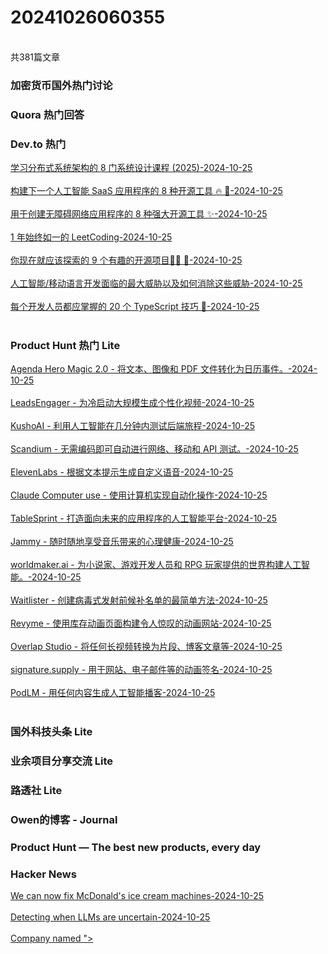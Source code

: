 <h1>20241026060355</h1><br/>共381篇文章


###  加密货币国外热门讨论







###  Quora 热门回答







###  Dev.to 热门

<a target=_blank rel=nofollow href="https://dev.to/somadevtoo/8-system-design-couress-to-learn-distributed-system-architecture-2025-4j81" >学习分布式系统架构的 8 门系统设计课程 (2025)-2024-10-25</a><br/><br/><a target=_blank rel=nofollow href="https://dev.to/nevodavid/8-open-source-tools-to-build-your-next-ai-saas-app-11ip" >构建下一个人工智能 SaaS 应用程序的 8 种开源工具 🔥 🚀-2024-10-25</a><br/><br/><a target=_blank rel=nofollow href="https://dev.to/tolgee_i18n/8-powerful-open-source-tools-for-creating-accessible-web-apps-ig3" >用于创建无障碍网络应用程序的 8 种强大开源工具 ✨-2024-10-25</a><br/><br/><a target=_blank rel=nofollow href="https://dev.to/davinderpalrehal/1-year-of-consistent-leetcoding-26d0" >1 年始终如一的 LeetCoding-2024-10-25</a><br/><br/><a target=_blank rel=nofollow href="https://dev.to/arindam_1729/9-interesting-open-source-projects-you-should-explore-right-now-ddn" >你现在就应该探索的 9 个有趣的开源项目🥷🏻 🎉-2024-10-25</a><br/><br/><a target=_blank rel=nofollow href="https://dev.to/kitops/top-threats-for-aiml-development-and-how-to-eliminate-them-3a0" >人工智能/移动语言开发面临的最大威胁以及如何消除这些威胁-2024-10-25</a><br/><br/><a target=_blank rel=nofollow href="https://dev.to/jagroop2001/20-typescript-tricks-every-developer-should-know-31e2" >每个开发人员都应掌握的 20 个 TypeScript 技巧 🚀-2024-10-25</a><br/><br/>





###  Product Hunt 热门 Lite

<a target=_blank rel=nofollow href="https://agendahero.com/magic" >Agenda Hero Magic 2.0 - 将文本、图像和 PDF 文件转化为日历事件。-2024-10-25</a><br/><br/><a target=_blank rel=nofollow href="https://leadsengager.com/" >LeadsEngager  - 为冷启动大规模生成个性化视频-2024-10-25</a><br/><br/><a target=_blank rel=nofollow href="https://kusho.ai/" >KushoAI - 利用人工智能在几分钟内测试后端旅程-2024-10-25</a><br/><br/><a target=_blank rel=nofollow href="https://getscandium.com/" >Scandium - 无需编码即可自动进行网络、移动和 API 测试。-2024-10-25</a><br/><br/><a target=_blank rel=nofollow href="https://elevenlabs.io/voice-design" >ElevenLabs - 根据文本提示生成自定义语音-2024-10-25</a><br/><br/><a target=_blank rel=nofollow href="https://www.anthropic.com/news/3-5-models-and-computer-use" >Claude Computer use - 使用计算机实现自动化操作-2024-10-25</a><br/><br/><a target=_blank rel=nofollow href="https://www.tablesprint.com/" >TableSprint - 打造面向未来的应用程序的人工智能平台-2024-10-25</a><br/><br/><a target=_blank rel=nofollow href="https://testflight.apple.com/join/pAPfDurg" >Jammy - 随时随地享受音乐带来的心理健康-2024-10-25</a><br/><br/><a target=_blank rel=nofollow href="https://worldmaker.ai/" >worldmaker.ai - 为小说家、游戏开发人员和 RPG 玩家提供的世界构建人工智能。-2024-10-25</a><br/><br/><a target=_blank rel=nofollow href="https://waitlister.me/" >Waitlister - 创建病毒式发射前候补名单的最简单方法-2024-10-25</a><br/><br/><a target=_blank rel=nofollow href="https://www.revyme.com/" >Revyme - 使用库存动画页面构建令人惊叹的动画网站-2024-10-25</a><br/><br/><a target=_blank rel=nofollow href="https://www.joinoverlap.com/" >Overlap Studio - 将任何长视频转换为片段、博客文章等-2024-10-25</a><br/><br/><a target=_blank rel=nofollow href="https://signature.supply/" >signature.supply - 用于网站、电子邮件等的动画签名-2024-10-25</a><br/><br/><a target=_blank rel=nofollow href="https://podlm.ai/en-US" >PodLM - 用任何内容生成人工智能播客-2024-10-25</a><br/><br/>





###  国外科技头条 Lite







###  业余项目分享交流 Lite







###  路透社 Lite







###  Owen的博客 - Journal







###  Product Hunt — The best new products, every day









###  Hacker News

<a target=_blank rel=nofollow href="https://www.ifixit.com/News/102368/victory-is-sweet-we-can-now-fix-mcdonalds-ice-cream-machines" >We can now fix McDonald's ice cream machines-2024-10-25</a><br/><br/><a target=_blank rel=nofollow href="https://www.thariq.io/blog/entropix/" >Detecting when LLMs are uncertain-2024-10-25</a><br/><br/><a target=_blank rel=nofollow href="https://www.theguardian.com/uk-news/2020/nov/06/companies-house-forces-business-name-change-to-prevent-security-risk" >Company named "><SCRIPT SRC=HTTPS://MJT.XSS.HT> LTD" forced to change it (2020)-2024-10-25</a><br/><br/><a target=_blank rel=nofollow href="https://arxiv.org/abs/2311.11793" >Dijkstra's algorithm prove as universally optimal way to find graph's best route-2024-10-25</a><br/><br/><a target=_blank rel=nofollow href="https://microsoft.github.io/OmniParser/" >OmniParser for Pure Vision Based GUI Agent-2024-10-25</a><br/><br/><a target=_blank rel=nofollow href="https://howtomarketagame.com/2024/10/24/did-too-many-games-release-in-q3-of-2024/" >Did too many games release in Q3 of 2024?-2024-10-25</a><br/><br/><a target=_blank rel=nofollow href="https://www.cell.com/joule/fulltext/S2542-4351(24)00429-X" >Electro-agriculture: Revolutionizing farming for a sustainable future-2024-10-25</a><br/><br/><a target=_blank rel=nofollow href="https://blog.trailofbits.com/2024/10/25/a-deep-dive-into-linuxs-new-mseal-syscall/" >A deep dive into Linux's new mseal syscall-2024-10-25</a><br/><br/><a target=_blank rel=nofollow href="https://klecko.github.io/posts/selinux-bypasses/" >SELinux bypasses-2024-10-25</a><br/><br/><a target=_blank rel=nofollow href="https://lukerissacher.com/battleships" >Battleships Logic Puzzle-2024-10-25</a><br/><br/><a target=_blank rel=nofollow href="https://investigatemidwest.org/2024/10/11/regenerative-farming-practices-require-unlearning-past-advice/" >In the US, regenerative farming practices require unlearning past advice-2024-10-25</a><br/><br/><a target=_blank rel=nofollow href="https://www.instantdb.com/hiring" >Instant (YC S22) is hiring a founding engineer to build a modern Firebase-2024-10-25</a><br/><br/><a target=_blank rel=nofollow href="https://abuseofnotation.github.io/category-theory-illustrated/05_logic/" >Category Theory Illustrated: Logic (2021)-2024-10-25</a><br/><br/><a target=_blank rel=nofollow href="https://www.sciencealert.com/astronomers-discover-complex-carbon-molecules-in-interstellar-space" >Astronomers discover complex carbon molecules in interstellar space-2024-10-25</a><br/><br/><a target=_blank rel=nofollow href="https://www.netsurf-browser.org/projects/libnsfb/" >LibNSFB – Framebuffer (bitmap on screen) abstraction library, written in C-2024-10-25</a><br/><br/><a target=_blank rel=nofollow href="https://www.bloomberg.com/news/articles/2024-10-24/space-jammer-to-aim-at-russian-chinese-satellites-is-readied-as-flaws-are-fixed" >US satellite jammer is set for delivery as flaws are fixed-2024-10-25</a><br/><br/><a target=_blank rel=nofollow href="https://jamesclear.com/wp-content/uploads/2015/03/copy-machine-study-ellen-langer.pdf" >The Mindlessness of Ostensibly Thoughtful Action (1978) [pdf]-2024-10-25</a><br/><br/><a target=_blank rel=nofollow href="https://www.wsj.com/finance/currencies/federal-investigators-probe-cryptocurrency-firm-tether-a13804e5" >Federal investigators probe Tether-2024-10-25</a><br/><br/><a target=_blank rel=nofollow href="https://gitlip.com/blog/infinite-git-repos-on-cloudflare-workers" >Infinite Git repos on Cloudflare workers-2024-10-25</a><br/><br/><a target=_blank rel=nofollow href="https://simonwillison.net/2024/Oct/24/claude-analysis-tool/" >Notes on the new Claude analysis JavaScript code execution tool-2024-10-25</a><br/><br/><a target=_blank rel=nofollow href="https://medicalxpress.com/news/2024-10-plastic-chemical-phthalate-dna-breakage.html" >Plastic chemical phthalate causes DNA breakage, chromosome defects, study finds-2024-10-25</a><br/><br/><a target=_blank rel=nofollow href="https://www.youtube.com/watch?v=CcMnf86n8_U" >No Way Down: Chemical Release at Wacker Polysilicon [video]-2024-10-25</a><br/><br/>





###  Show HN

<a target=_blank rel=nofollow href="https://www.nextoffer.ai/" >Show HN: 我为技术面试制作了一个人工智能助手-2024-10-25</a><br/><br/><a target=_blank rel=nofollow href="https://tech-news-sepia.vercel.app/" >Show HN: 利用人工智能总结我最喜欢的每日科技新闻播客-2024-10-25</a><br/><br/><a target=_blank rel=nofollow href="https://gosh.app/" >Show HN: 我做了一个免费的人工智能价格跟踪器，可以监控任何网站上的任何产品-2024-10-25</a><br/><br/><a target=_blank rel=nofollow href="https://news.ycombinator.com/item?id=41948448" >Show HN: Doctly AI - 由人工智能驱动的精确 PDF 至 Markdown 解析器-2024-10-25</a><br/><br/><a target=_blank rel=nofollow href="https://www.fastwaitlist.com/" >Show HN: 创建候补名单页面-2024-10-25</a><br/><br/><a target=_blank rel=nofollow href="https://github.com/nesterow/grip" >Show HN: 简化 JavaScript 异常处理-2024-10-25</a><br/><br/><a target=_blank rel=nofollow href="https://github.com/adhamsalama/sqlite-wasm-webrtc" >Show HN: 浏览器中的点对点协作数据库-2024-10-25</a><br/><br/><a target=_blank rel=nofollow href="https://emojiton.com/" >Show HN: 我又让表情符号变得有趣了-2024-10-25</a><br/><br/><a target=_blank rel=nofollow href="https://github.com/superlucky84/tmpl-htm" >Show HN: 使用 HTM（"超脚本标记"）或 JSX 生成 HTML 元素-2024-10-25</a><br/><br/><a target=_blank rel=nofollow href="https://iam.cloudcopilot.io/resources/operators" >Show HN: 附示例的每种可能的 AWS 策略操作符-2024-10-25</a><br/><br/><a target=_blank rel=nofollow href="https://github.com/jlevy/frontmatter-format" >Show HN: 前置格式：任何文件的 YAML 元数据微型格式-2024-10-25</a><br/><br/><a target=_blank rel=nofollow href="https://www.harysdalvi.com/classics-converter" >Show HN: 从拉丁语/梵语预测罗曼语/印度语的算法-2024-10-25</a><br/><br/><a target=_blank rel=nofollow href="https://github.com/superlucky84/lithent" >Show HN: Lithent "基于 JSX 的轻量级虚拟 DOM 库-2024-10-25</a><br/><br/><a target=_blank rel=nofollow href="https://rally.socap.ai/" >Show HN: 为非青年商会创始人设计的书面-2024-10-25</a><br/><br/><a target=_blank rel=nofollow href="https://www.validatedsaas.com/" >Show HN: 我开始为新一代创始人分享经过验证的 SaaS 创意-2024-10-25</a><br/><br/><a target=_blank rel=nofollow href="https://github.com/lascauje/taupy" >Show HN: 符号编程数学历险记（SymPy、Python）-2024-10-25</a><br/><br/><a target=_blank rel=nofollow href="https://homie.gg/" >Show HN: 开源人工智能团队开发工具-2024-10-25</a><br/><br/><a target=_blank rel=nofollow href="https://github.com/viveknathani/workdiff" >Show HN: 从提交生成更新日志并发送至 Slack-2024-10-25</a><br/><br/><a target=_blank rel=nofollow href="https://app.prettydata.xyz/" >Show HN: 我制作了一个轻量级数据可视化平台-2024-10-25</a><br/><br/><a target=_blank rel=nofollow href="https://echodocs.ai/index.html" >Show HN: Echodocs - 利用人工智能实现文档和知识传输自动化-2024-10-25</a><br/><br/><a target=_blank rel=nofollow href="https://chromewebstore.google.com/detail/spanishdict-shortcuts/kaofhiepffpamofkjebbigaikmhdbjld" >Show HN: SpanishDict 快捷方式（Chrome 浏览器扩展）-2024-10-25</a><br/><br/><a target=_blank rel=nofollow href="https://spamslaya.com/" >Show HN: 让 Gmail 收件箱更整洁的安全本地 AI 解决方案-2024-10-25</a><br/><br/><a target=_blank rel=nofollow href="https://www.bunsecurity.dev/" >Show HN: 我开设了一门关于 Bun JavaScript 安全性的课程-2024-10-25</a><br/><br/><a target=_blank rel=nofollow href="https://www.karaqu.com/guest/delta" >Show HN: 浏览器中的快速射击游戏-2024-10-25</a><br/><br/><a target=_blank rel=nofollow href="https://blueskyvideodownloader.org/" >Show HN: 我制作了一个蓝天视频下载器，可以从蓝天下载视频-2024-10-25</a><br/><br/><a target=_blank rel=nofollow href="https://lissa-health.com/" >Show HN: 个性化的人工智能医疗保险建议-2024-10-25</a><br/><br/><a target=_blank rel=nofollow href="https://galeax.github.io/CVE2CAPEC/" >Show HN: 从 CVE 列表生成 Mitre ATT&CK-2024-10-25</a><br/><br/><a target=_blank rel=nofollow href="https://moood.pro/" >Show HN: 在目前的公司，每周一次的情绪检查很糟糕，所以我创建了这个-2024-10-25</a><br/><br/><a target=_blank rel=nofollow href="https://old.reddit.com/r/MarketingResearch/comments/1gbpkw2/market_research_tool_find_which_startups_are/" >Show HN: 市场研究工具-2024-10-25</a><br/><br/><a target=_blank rel=nofollow href="https://github.com/pdtpartners/globset" >Show HN: 用于 Nix 源过滤的 Globset-2024-10-25</a><br/><br/><a target=_blank rel=nofollow href="https://github.com/alesr/tango" >Show HN: Tango - Go 中的并行匹配服务（用于娱乐）-2024-10-25</a><br/><br/><a target=_blank rel=nofollow href="https://environmentaljobboards.com/" >Show HN: 我创建了一个一键寻梦的招聘网站-2024-10-25</a><br/><br/><a target=_blank rel=nofollow href="https://www.instagram.com/stephrevans/reel/DBJ9FbKv5DM/" >Show HN: 人工智能儿童玩具是真实的-2024-10-25</a><br/><br/><a target=_blank rel=nofollow href="https://block-blast.cc/" >Show HN: 积木爆炸--令人上瘾的积木益智游戏-2024-10-25</a><br/><br/><a target=_blank rel=nofollow href="https://github.com/Thunderarea/music-mode-for-youtube" >Show HN: 我的扩展在 Chrome 浏览器网站商店主页上亮相-2024-10-25</a><br/><br/><a target=_blank rel=nofollow href="https://github.com/tonbo-io/fusio" >Show HN: Fusio - 在本地磁盘和 S3 上使用 io_uring-2024-10-25</a><br/><br/><a target=_blank rel=nofollow href="https://github.com/resola-ai/rust-aws-tui" >Show HN: 基于 Rust 的 AWS Lambda 日志查看器（TUI）-2024-10-25</a><br/><br/><a target=_blank rel=nofollow href="https://github.com/victorqribeiro/customFilter" >Show HN: 冒充图像编辑器的图像处理算法集-2024-10-25</a><br/><br/><a target=_blank rel=nofollow href="https://github.com/alloc/alien-rpc/tree/master/packages/json-qs" >Show HN: JSON-qs - 查询字符串中的 JSON，人类可读，结构紧凑-2024-10-25</a><br/><br/>







###  Hacker News 最新提交

<a target=_blank rel=nofollow href="https://www.bbc.com/news/articles/ce9gjy4lpkpo" >感恩而死联合创始人菲尔-莱什逝世，享年 84 岁-2024-10-25</a><br/><br/><a target=_blank rel=nofollow href="https://www.msn.com/en-us/news/politics/chinese-hackers-targeted-trump-and-vance-s-phone-data/ar-AA1sWfBn" >中国黑客瞄准特朗普和万斯的手机数据-2024-10-25</a><br/><br/><a target=_blank rel=nofollow href="https://www.eurogamer.net/microsoft-ceos-pay-rises-63-to-73m-despite-devastating-year-for-layoffs" >微软首席执行官的薪酬增长了 63%，达到 7900 万美元，尽管这一年裁员人数众多-2024-10-25</a><br/><br/><a target=_blank rel=nofollow href="https://www.reuters.com/world/us/accused-iranian-hackers-successfully-peddle-stolen-trump-emails-2024-10-25/" >被指控的伊朗黑客成功兜售窃取的特朗普电子邮件-2024-10-25</a><br/><br/><a target=_blank rel=nofollow href="https://www.vox.com/housing/378928/housing-affordable-sro-apartments-office-conversions-homeless-microunits-coliving-rent-tenant" >如果城市将成人宿舍合法化呢？-2024-10-25</a><br/><br/><a target=_blank rel=nofollow href="https://www.euronews.com/next/2024/10/24/radio-station-in-poland-fired-its-journalists-and-replaced-them-with-ai-presenters" >波兰广播电台解雇记者，用人工智能主持人取而代之-2024-10-25</a><br/><br/><a target=_blank rel=nofollow href="https://transformer-circuits.pub/2024/crosscoders/index.html" >用于跨层特征和模型差分的稀疏交叉编码器-2024-10-25</a><br/><br/><a target=_blank rel=nofollow href="https://www.haskellforall.com/2021/08/namespaced-de-bruijn-indices.html" >命名的德布鲁因指数-2024-10-25</a><br/><br/><a target=_blank rel=nofollow href="https://www.sfchronicle.com/crime/article/bay-bridge-sideshow-car-seizure-19862986.php" >加州公路巡警在海湾大桥上利用 Flock Security 数据查扣汽车-2024-10-25</a><br/><br/><a target=_blank rel=nofollow href="https://www.rte.ie/brainstorm/2024/1025/1477389-halloween-barm-bracks-charms-ring-pea-bean-rag-stick-buttons/" >万圣节饰品的奇特含义-2024-10-25</a><br/><br/><a target=_blank rel=nofollow href="https://www.ftc.gov/news-events/news/press-releases/2024/10/ftc-takes-action-stop-lyft-deceiving-drivers-misleading-earnings-claims" >美国联邦贸易委员会采取行动阻止 Lyft 利用误导性收入声明欺骗司机-2024-10-25</a><br/><br/><a target=_blank rel=nofollow href="https://www.theatlantic.com/photo/2024/10/photos-1893-chicago-worlds-fair/680358/" >1893 年芝加哥博览会照片-2024-10-25</a><br/><br/><a target=_blank rel=nofollow href="https://arxiv.org/abs/2410.00108" >超深铅笔光束探测发现天王星和海王星的新卫星-2024-10-25</a><br/><br/><a target=_blank rel=nofollow href="https://elight.springeropen.com/articles/10.1186/s43593-024-00075-5" >高效微谐振器频率梳-2024-10-25</a><br/><br/><a target=_blank rel=nofollow href="https://www.cnn.com/2024/10/25/health/e-coli-mcdonalds-cases-increase/index.html" >与麦当劳四分之一磅汉堡有关的大肠杆菌病例增至 75 例-2024-10-25</a><br/><br/><a target=_blank rel=nofollow href="https://gizmodo.com/800-year-old-saga-of-guy-thrown-in-well-turns-out-to-be-true-2000515006" >考古学家证实 800 年前 "人被扔进井里 "的故事属实-2024-10-25</a><br/><br/><a target=_blank rel=nofollow href="https://arstechnica.com/tech-policy/2024/10/us-copyright-office-frees-the-mcflurry-allowing-repair-of-ice-cream-machines/" >美国版权局 "解放麦芬"，允许维修冰淇淋机-2024-10-25</a><br/><br/><a target=_blank rel=nofollow href="https://kitops.ml/docs/overview.html" >KitOps：人工智能/ML 项目唯一基于标准的打包和版本管理工具-2024-10-25</a><br/><br/><a target=_blank rel=nofollow href="https://howtomarketagame.com/2024/10/24/did-too-many-games-release-in-q3-of-2024/" >2024 年第三季度发布的游戏太多了吗？-2024-10-25</a><br/><br/><a target=_blank rel=nofollow href="https://twitter.com/thomasjamesio/status/1849899762876809465" >Plasmo 框架推广的名为 Mellowtel 的僵尸网络式人工智能搜索工具-2024-10-25</a><br/><br/><a target=_blank rel=nofollow href="https://ballsandstrikes.org/law-politics/click-to-cancel-ftc-fifth-circuit/" >第五巡回法院迫不及待地将您锁定在骗人的订阅服务上，时间再长一点-2024-10-25</a><br/><br/><a target=_blank rel=nofollow href="https://open-std.org/JTC1/SC22/WG21/docs/papers/2024/p3406r0.pdf" >我们需要更好的性能测试 [pdf]-2024-10-25</a><br/><br/><a target=_blank rel=nofollow href="https://www.microchip.com/en-us/about/media-center/blog/2024/silicon-carbide-in-industrial-induction-heating" >在工业感应加热中利用碳化硅的能量-2024-10-25</a><br/><br/><a target=_blank rel=nofollow href="https://brendanbondurant.com/2024/10/23/errors-and-using-your-ear/" >错误和使用耳朵-2024-10-25</a><br/><br/><a target=_blank rel=nofollow href="https://ssoready.com/blog/from-the-founders/a-company-for-hackers/" >为黑客创建公司-2024-10-25</a><br/><br/><a target=_blank rel=nofollow href="https://gothamist.com/news/new-york-public-radio-is-cutting-staff-and-programming-again" >纽约公共广播电台再次裁员并减少节目编排-2024-10-25</a><br/><br/><a target=_blank rel=nofollow href="https://sfconservancy.org/news/2024/oct/25/aspirational-on-llm-generative-ai-programming/" >证监会宣布关于由法学硕士支持的编程生成式人工智能的愿望声明-2024-10-25</a><br/><br/><a target=_blank rel=nofollow href="https://www.understandingrecruitment.com/knowledge-hub/blog/the-rust-review-starting-a-rust-community/" >创建 Rust 社区 - 了解招聘-2024-10-25</a><br/><br/><a target=_blank rel=nofollow href="https://www.youtube.com/watch?v=VcsDhbtyzjw" >Frutiger Aero - The Promised Future We Never Got [视频]-2024-10-25</a><br/><br/><a target=_blank rel=nofollow href="https://www.youtube.com/watch?v=KHxZ3mT9BSo" >迈克尔-巴兰坦（Michael Ballantyne）在（第 14 届）"面向多语言的宏观系统 "会议上的发言。-2024-10-25</a><br/><br/><a target=_blank rel=nofollow href="https://www.cnbc.com/2024/10/25/jeff-bezos-killed-washington-post-endorsement-of-kamala-harris-.html" >杰夫-贝索斯扼杀了《华盛顿邮报》对卡马拉-哈里斯的支持-2024-10-25</a><br/><br/><a target=_blank rel=nofollow href="https://www.businessinsider.com/putin-elon-musk-starlink-taiwan-china-favor-xi-jinping-report-2024-10" >普京曾要求埃隆-马斯克不要在台湾上空启动 "星链"，以示对习近平的尊重-2024-10-25</a><br/><br/><a target=_blank rel=nofollow href="https://arun.is/blog/jony-marc-leica/" >当徕卡遇到苹果-2024-10-25</a><br/><br/><a target=_blank rel=nofollow href="https://www.bugsink.com/blog/software-bloat-makes-me-sad/" >软件膨胀让我悲伤（2015）-2024-10-25</a><br/><br/><a target=_blank rel=nofollow href="https://modal.com/blog/the-future-of-ai-needs-more-flexible-gpu-capacity" >人工智能的未来需要更灵活的 GPU 能力-2024-10-25</a><br/><br/><a target=_blank rel=nofollow href="https://investigatemidwest.org/2024/10/11/regenerative-farming-practices-require-unlearning-past-advice/" >在美国，再生农业实践需要摒弃过去的建议-2024-10-25</a><br/><br/><a target=_blank rel=nofollow href="https://www.ifixit.com/News/102368/victory-is-sweet-we-can-now-fix-mcdonalds-ice-cream-machines" >胜利是甜蜜的我们现在可以修好麦当劳的冰淇淋机了-2024-10-25</a><br/><br/><a target=_blank rel=nofollow href="https://www.nytimes.com/2024/10/25/arts/music/phil-lesh-dead.html" >感恩而死乐队贝斯手菲尔-莱什逝世，享年 84 岁-2024-10-25</a><br/><br/><a target=_blank rel=nofollow href="https://www.wyomingpublicmedia.org/natural-resources-energy/2024-10-23/grizzly-399-dies-after-being-struck-by-car-south-of-jackson" >灰熊 399 在杰克逊南部被车撞死-2024-10-25</a><br/><br/><a target=_blank rel=nofollow href="https://www.marketplace.org/2024/10/23/facial-recognition-the-dome-ai-privacy-policy-stadium-ticket-data-collection/" >在许多体育场，面部识别已成为球迷身份的一部分-2024-10-25</a><br/><br/><a target=_blank rel=nofollow href="https://petapixel.com/2024/10/25/apple-is-adding-spatial-photo-and-video-support-to-safari/" >苹果为 Safari 添加空间照片和视频支持-2024-10-25</a><br/><br/><a target=_blank rel=nofollow href="https://www.reuters.com/technology/artificial-intelligence/universal-music-release-ai-powered-spanish-version-brenda-lees-hit-song-2024-10-25/" >环球音乐公司发布人工智能西班牙语版布伦达-李的热门歌曲-2024-10-25</a><br/><br/><a target=_blank rel=nofollow href="https://sagivo.com/blog/knowledge-is-a-commodity" >知识是一种商品-2024-10-25</a><br/><br/><a target=_blank rel=nofollow href="https://nymag.com/intelligencer/article/tua-tagovailoa-and-the-end-of-the-nfls-concussion-crisis.html" >NFL 脑震荡危机终结，发生了什么？-2024-10-25</a><br/><br/><a target=_blank rel=nofollow href="https://gelinasjames.com/the-intelligence-of-noetic-fields/" >能场的智慧-2024-10-25</a><br/><br/><a target=_blank rel=nofollow href="https://speakerdeck.com/clairegiordano/whats-in-a-postgres-major-release-an-analysis-of-contributions-in-the-v17-timeframe-claire-giordano-pgconf-eu-2024" >Postgres 主版本有哪些内容？对第 17 版贡献的分析-2024-10-25</a><br/><br/><a target=_blank rel=nofollow href="https://www.businessinsider.com/tesla-cybertruck-outselling-almost-every-other-ev-in-us-2024-10" >特斯拉的 Cybertruck 在美国的销量几乎超过了其他所有电动汽车-2024-10-25</a><br/><br/><a target=_blank rel=nofollow href="https://www.ft.com/content/e1f83331-ac65-4395-a542-651b7df0d454" >人工智能制造的假货正在抢走网络影响者的生意（2023 年）-2024-10-25</a><br/><br/><a target=_blank rel=nofollow href="https://blogs.lse.ac.uk/impactofsocialsciences/2024/10/22/google-scholar-is-not-broken-yet-but-there-are-alternatives/" >谷歌学术（Google Scholar）还没有崩溃（尚未崩溃），但也有其他选择-2024-10-25</a><br/><br/><a target=_blank rel=nofollow href="https://sfstandard.com/2024/10/25/google-docs-notion-nerds-productivity-software/" >把 Notion 作为第二大脑的超级粉丝们-2024-10-25</a><br/><br/><a target=_blank rel=nofollow href="https://phys.org/news/2024-10-molecule-mimic-effects-fasting.html" >新分子可模拟禁食和运动的效果-2024-10-25</a><br/><br/><a target=_blank rel=nofollow href="https://github.com/getlago/lago/wiki/Avoid-vendor-lock%E2%80%90in-in-the-payments-space" >避免支付领域的供应商锁定-2024-10-25</a><br/><br/><a target=_blank rel=nofollow href="https://www.twitch.tv/videos/2284558868" >使用什么人工智能软件/服务来实现？-2024-10-25</a><br/><br/><a target=_blank rel=nofollow href="https://www.theguardian.com/uk-news/2020/nov/06/companies-house-forces-business-name-change-to-prevent-security-risk" >名为"><SCRIPT SRC=HTTPS://MJT.XSS.HT> LTD "的英国公司被迫进行更改-2024-10-25</a><br/><br/><a target=_blank rel=nofollow href="https://www.washingtonpost.com/style/media/2024/10/25/washington-post-endorsement-president/" >杰夫-贝索斯扼杀了《华盛顿邮报》编辑部对总统的支持-2024-10-25</a><br/><br/><a target=_blank rel=nofollow href="https://www.cgft.io/blog/code-completion" >如何通过针对 Repo 的微调改进代码完成 LLM-2024-10-25</a><br/><br/><a target=_blank rel=nofollow href="https://www.bleepingcomputer.com/news/security/russia-sentences-revil-ransomware-members-to-over-4-years-in-prison/" >俄罗斯判处 REvil 勒索软件成员 4 年以上监禁-2024-10-25</a><br/><br/><a target=_blank rel=nofollow href="https://libcello.org/learn/a-fat-pointer-library" >大提琴 - 脂肪指针图书馆-2024-10-25</a><br/><br/><a target=_blank rel=nofollow href="https://en.wikipedia.org/wiki/One_Watt_Initiative" >一瓦特倡议--限制待机功耗-2024-10-25</a><br/><br/><a target=_blank rel=nofollow href="https://nypost.com/2024/10/25/us-news/transit-workers-fired-for-refusing-covid-vaccines-get-1-3m-each/" >因宗教原因拒绝注射 COVID 而被解雇的 BART 工人获赔 130 万美元-2024-10-25</a><br/><br/><a target=_blank rel=nofollow href="https://gist.github.com/jonocodes/be053c8bda6a4fd11e26486528e44b16" >编码访谈：什么有效，什么无效，为什么重要-2024-10-25</a><br/><br/><a target=_blank rel=nofollow href="https://microsoft.github.io/OmniParser/" >基于纯视觉的图形用户界面代理 OmniParser-2024-10-25</a><br/><br/><a target=_blank rel=nofollow href="https://www.youtube.com/watch?v=tefcGBoZ1LU" >别再相信人工智能文本检测工具--它们在骗你-2024-10-25</a><br/><br/><a target=_blank rel=nofollow href="https://macleans.ca/society/the-online-betting-boom-is-ruining-sports-and-lives/" >在线博彩热潮正在毁掉体育和生活-2024-10-25</a><br/><br/><a target=_blank rel=nofollow href="https://www.cell.com/joule/fulltext/S2542-4351(24)00429-X" >电子农业：革新农业，实现可持续未来-2024-10-25</a><br/><br/><a target=_blank rel=nofollow href="https://en.wikipedia.org/wiki/Too_Much_and_Never_Enough" >过犹不及：我的家庭如何创造了世界上最危险的人-2024-10-25</a><br/><br/><a target=_blank rel=nofollow href="https://github.com/Pulkit-Khandelwal/purple-mri" >高分辨率尸检脑图像分析-2024-10-25</a><br/><br/><a target=_blank rel=nofollow href="https://macleans.ca/society/health/my-ozempic-nightmare/" >我的 Ozempic 梦魇：我不但没有减轻体重，反而病得更重了-2024-10-25</a><br/><br/><a target=_blank rel=nofollow href="https://www.cbsnews.com/news/boeing-satellite-intelsat-33e-explodes-space-anamoly/" >波音制造的卫星出现 "异常 "后在太空爆炸-2024-10-25</a><br/><br/><a target=_blank rel=nofollow href="https://www.gao.gov/assets/gao-25-107870.pdf" >美国政府问责局办公室：过去六年实现的 F-35 零能力目标 [pdf]-2024-10-25</a><br/><br/><a target=_blank rel=nofollow href="https://gamehistory.org/dmca-2024-statement/" >关于《数字千年版权法案》2024 年三年期审查裁决的声明-2024-10-25</a><br/><br/><a target=_blank rel=nofollow href="https://www.macrumors.com/2024/10/25/apple-diabetes-prevention-app-test/" >苹果公司测试用于预防糖尿病的血糖应用程序-2024-10-25</a><br/><br/><a target=_blank rel=nofollow href="https://www.mpg.de/23624023/1023-defo-family-as-a-wealth-factor-154642-x" >家庭是财富因素-2024-10-25</a><br/><br/><a target=_blank rel=nofollow href="https://news.squeak.org/2024/10/25/sandblocks-a-projectional-block-based-editor-for-squeak/" >沙块基于投影块的 Squeak 编辑器-2024-10-25</a><br/><br/><a target=_blank rel=nofollow href="https://www.yahoo.com/news/ai-generated-child-sexual-abuse-132432281.html" >执法部门竞相打击人工智能生成的 CSAM-2024-10-25</a><br/><br/><a target=_blank rel=nofollow href="https://macleans.ca/economy/realestateeconomy/cochrane-ontario-10-dollar-property/" >加拿大安大略省的小镇以每套 10 美元的价格出售房产-2024-10-25</a><br/><br/><a target=_blank rel=nofollow href="https://www.youtube.com/watch?v=b0npGI9WCzs" >在我的楼梯下搭建一个小小的办公舱 [视频］-2024-10-25</a><br/><br/><a target=_blank rel=nofollow href="https://www.reuters.com/business/autos-transportation/alphabets-waymo-closes-56-bln-funding-expand-autonomous-ride-hailing-service-2024-10-25/" >Waymo 完成 56 亿美元融资，扩大自动驾驶打车服务-2024-10-25</a><br/><br/><a target=_blank rel=nofollow href="https://www.pcmag.com/news/astronomers-push-fcc-to-halt-new-starlink-launches-citing-environment" >天文学家推动联邦通信委员会以环境为由停止新的星链发射-2024-10-25</a><br/><br/><a target=_blank rel=nofollow href="https://www.theregister.com/2024/10/25/opinion_open_washing/" >开放清洗的公开秘密--企业为何假装开源-2024-10-25</a><br/><br/><a target=_blank rel=nofollow href="https://www.commonreader.co.uk/p/horatio-nelson-the-darling-hero-of" >霍雷肖-纳尔逊：英格兰最可爱的英雄-2024-10-25</a><br/><br/><a target=_blank rel=nofollow href="https://www.404media.co/it-is-now-legal-to-hack-mcflurry-machines-and-medical-devices-to-fix-them/" >黑客修复麦乐鸡机器（和医疗设备）现在合法了-2024-10-25</a><br/><br/><a target=_blank rel=nofollow href="https://hub.docker.com/r/neuml/rag" >用于 txtai 的检索增强生成 (RAG) 应用程序-2024-10-25</a><br/><br/><a target=_blank rel=nofollow href="https://www.bluewin.ch/en/news/hacker-attack-causes-log-in-problems-for-swiss-media-2420128.html" >黑客攻击导致瑞士媒体出现登录问题-2024-10-25</a><br/><br/><a target=_blank rel=nofollow href="https://docs.notdiamond.ai/docs/human-in-the-loop-routing" >准确预测何时将查询发送给 LLM，何时发送给人类专家-2024-10-25</a><br/><br/><a target=_blank rel=nofollow href="https://jamesclear.com/wp-content/uploads/2015/03/copy-machine-study-ellen-langer.pdf" >表面上深思熟虑的行动的无意识性》（1978 年）[pdf］-2024-10-25</a><br/><br/><a target=_blank rel=nofollow href="https://www.netsurf-browser.org/projects/libnsfb/" >LibNSFB - 帧缓冲器（屏幕上的位图）抽象库，用 C 语言编写-2024-10-25</a><br/><br/><a target=_blank rel=nofollow href="https://www.cpuc.ca.gov/-/media/cpuc-website/divisions/consumer-protection-and-enforcement-division/documents/tlab/av-programs/waymo-driverless-deployment-odd-20240301.pdf" >Waymo 要求将服务区域从旧金山扩展到桑尼维尔 [pdf]-2024-10-25</a><br/><br/><a target=_blank rel=nofollow href="https://www.nytimes.com/2024/10/25/us/politics/trump-vance-hack.html" >据说中国黑客瞄准了特朗普和万斯使用的手机-2024-10-25</a><br/><br/><a target=_blank rel=nofollow href="https://www.thedrive.com/news/honda-is-already-testing-a-manual-transmission-for-evs" >本田已在测试电动汽车手动变速箱-2024-10-25</a><br/><br/><a target=_blank rel=nofollow href="https://www.bloomberg.com/news/articles/2024-10-25/apple-secretly-tests-blood-sugar-app-in-sign-of-health-ambitions" >苹果测试血糖应用程序，彰显其在健康领域的雄心壮志-2024-10-25</a><br/><br/><a target=_blank rel=nofollow href="https://www.wsj.com/finance/currencies/federal-investigators-probe-cryptocurrency-firm-tether-a13804e5" >联邦调查人员调查加密货币公司 Tether-2024-10-25</a><br/><br/><a target=_blank rel=nofollow href="https://www.thestack.technology/warren-buffetts-geico-repatriates-work-from-the-cloud-continues-ambitious-infrastructure-overhaul/" >Geico 从云端调回工作，继续进行雄心勃勃的基础设施改造-2024-10-25</a><br/><br/><a target=_blank rel=nofollow href="https://labcsmart.com/x86-platforms-part-3-early-kernel-boot-process-with-microcode-acpi-override-and-initrd/" >带微码、ACPI 重写和 Initrd 的 x86 早期内核启动进程-2024-10-25</a><br/><br/><a target=_blank rel=nofollow href="https://www.independent.co.uk/news/science/marjorie-taylor-greene-noaa-weather-lies-b2634435.html" >国家海洋局发表声明确认其无法控制天气-2024-10-25</a><br/><br/><a target=_blank rel=nofollow href="https://www.generalcatalyst.com/stories/our-investment-in-pacific-fusion" >Pacific Fusion 获得 9 亿多美元的 A 轮投资-2024-10-25</a><br/><br/><a target=_blank rel=nofollow href="https://astrobiology.com/2024/10/creating-a-simplified-form-of-life.html" >创造简化的生活形式-2024-10-25</a><br/><br/><a target=_blank rel=nofollow href="https://www.bbc.co.uk/news/articles/cje03dq2pyyo" >诈骗犯盗窃 22 吨高价值切达干酪-2024-10-25</a><br/><br/><a target=_blank rel=nofollow href="https://www.youtube.com/watch?v=KjQnB9yB9kQ" >DTrace 21 岁：对成熟软件的思考 [视频］-2024-10-25</a><br/><br/><a target=_blank rel=nofollow href="https://carly.substack.com/p/how-to-write-a-cold-email" >如何撰写冷门电子邮件-2024-10-25</a><br/><br/><a target=_blank rel=nofollow href="https://github.com/whitequark/superlinker" >超级链接器重新解释 ELF 可执行文件和共享库的工具-2024-10-25</a><br/><br/><a target=_blank rel=nofollow href="https://www.offload.fyi/blog/running-ai-directly-in-the-user-browser" >在用户浏览器中本地运行人工智能-2024-10-25</a><br/><br/><a target=_blank rel=nofollow href="https://www.justbuildthings.com/" >免费的微小但实用的网络产品-2024-10-25</a><br/><br/><a target=_blank rel=nofollow href="https://www.pnas.org/doi/10.1073/pnas.2318769121" >肌肉结构软臂的拓扑、动力学和控制-2024-10-25</a><br/><br/><a target=_blank rel=nofollow href="https://daverupert.com/2024/10/super-web-components-sunshine/" >网络组件的闪光点-2024-10-25</a><br/><br/><a target=_blank rel=nofollow href="https://news.mongabay.com/2024/10/the-worlds-chocolate-cravings-speed-up-deforestation-in-the-congo-basin-study/" >对巧克力的渴望加速了刚果盆地的森林砍伐：研究-2024-10-25</a><br/><br/><a target=_blank rel=nofollow href="https://www.thariq.io/blog/entropix/" >检测 LLM 是否不确定-2024-10-25</a><br/><br/><a target=_blank rel=nofollow href="https://justin.searls.co/shots/2024-10-25-12h33m45s/" >Fuckthis.app - 为愤怒的人们提供的软件产品-2024-10-25</a><br/><br/><a target=_blank rel=nofollow href="https://toarca.com/building-moment-chapter-1/" >我不知道自己在做什么-2024-10-25</a><br/><br/><a target=_blank rel=nofollow href="https://www.mux.com/blog/your-docs-are-aging-and-so-are-you" >医生正在老化（您也一样）-2024-10-25</a><br/><br/><a target=_blank rel=nofollow href="https://github.com/KMahoney/GitLasso" >GitLasso：管理多个 Git 仓库的小工具-2024-10-25</a><br/><br/><a target=_blank rel=nofollow href="https://www.howtogeek.com/arc-browser-creator-moving-on-to-new-project/" >Arc 浏览器创作者转入新项目-2024-10-25</a><br/><br/><a target=_blank rel=nofollow href="https://www.bleepingcomputer.com/news/security/amazon-seizes-domains-used-in-rogue-remote-desktop-campaign-to-steal-data/" >亚马逊查获用于盗取数据的流氓远程桌面活动的域名-2024-10-25</a><br/><br/><a target=_blank rel=nofollow href="https://gitlip.com/blog/infinite-git-repos-on-cloudflare-workers" >Cloudflare Workers 上的无限 Git Repos-2024-10-25</a><br/><br/><a target=_blank rel=nofollow href="https://petapixel.com/2024/10/25/former-openai-employee-condemns-the-companys-data-scraping-practices/" >OpenAI 前员工谴责公司的数据挖掘行为-2024-10-25</a><br/><br/><a target=_blank rel=nofollow href="https://www.nature.com/articles/ncomms15112" >为极度早产羔羊提供生理支持的宫外系统（2017）-2024-10-25</a><br/><br/><a target=_blank rel=nofollow href="https://www.datacenterdynamics.com/en/news/google-cloud-region-in-germany-suffers-12-hour-outage/" >德国谷歌云地区遭遇 12 小时故障-2024-10-25</a><br/><br/><a target=_blank rel=nofollow href="https://www.cbc.ca/news/canada/nova-scotia/walmart-death-halifax-gursimran-kaur-1.7362013" >哈利法克斯沃尔玛超市 19 岁女尸被其母亲发现-2024-10-25</a><br/><br/><a target=_blank rel=nofollow href="https://fortune.com/asia/2024/10/24/tsmcs-arizona-chip-production-yields-surpass-taiwan-in-win-for-u-s-push/" >台积电在亚利桑那州的芯片产量超过台湾，赢得美国市场的青睐-2024-10-25</a><br/><br/><a target=_blank rel=nofollow href="https://www.youtube.com/watch?v=Bv2fjrJt3LU" >乌克兰战争--一场消耗战-2024-10-25</a><br/><br/><a target=_blank rel=nofollow href="https://www.economist.com/leaders/2024/10/24/its-not-just-obesity-drugs-like-ozempic-will-change-the-world" >不仅仅是肥胖。Ozempic 等药物将改变世界-2024-10-25</a><br/><br/><a target=_blank rel=nofollow href="https://twitter.com/natanielruizg/status/1849807021131874583" >谷歌的无限生成游戏-2024-10-25</a><br/><br/><a target=_blank rel=nofollow href="https://arxiv.org/abs/2311.11793" >迪克斯特拉算法被证明是寻找图的最佳路径的普遍最优方法-2024-10-25</a><br/><br/><a target=_blank rel=nofollow href="https://apnews.com/article/brazil-mining-collapse-settlement-bhp-samarco-vale-mariana-8b84c808fa25139e019d7981a3b7de19" >巴西就环境灾难与矿业公司达成 230 亿美元和解协议-2024-10-25</a><br/><br/><a target=_blank rel=nofollow href="https://matt.blwt.io/post/control-loops-and-rice-cookers/" >控制环和电饭煲-2024-10-25</a><br/><br/><a target=_blank rel=nofollow href="https://www.theregister.com/2024/10/25/open_source_funding_ads/" >旧金山广告牌斥责科技公司不为开源付费-2024-10-25</a><br/><br/><a target=_blank rel=nofollow href="https://commons.wikimedia.org/wiki/File:Automata_theory.svg" >自动机理论.svg-2024-10-25</a><br/><br/><a target=_blank rel=nofollow href="https://www.semafor.com/article/10/25/2024/nasas-bill-nelson-calls-for-investigation-into-report-of-musk-putin-calls" >美国国家航空航天局局长称应调查埃隆-马斯克与普京谈话的报道-2024-10-25</a><br/><br/><a target=_blank rel=nofollow href="https://freddiedeboer.substack.com/p/who-says-another-google-is-coming" >谁说另一个谷歌即将到来？-2024-10-25</a><br/><br/><a target=_blank rel=nofollow href="https://www.gitdevtool.com/github-converter" >将 GitHub 资源库转换为人工智能友好格式-2024-10-25</a><br/><br/><a target=_blank rel=nofollow href="https://predictablerevenue-newsletter.beehiiv.com/p/learn-and-land-customers" >客户开发 = 学习和争取客户-2024-10-25</a><br/><br/><a target=_blank rel=nofollow href="https://www.axios.com/2024/10/25/fake-it-worker-scams-north-korea-global" >假 IT 工人计划扩展到朝鲜以外地区-2024-10-25</a><br/><br/><a target=_blank rel=nofollow href="https://determinate.systems/posts/the-future-is-nix/" >软件的未来是 Nix-2024-10-25</a><br/><br/><a target=_blank rel=nofollow href="https://www.nccs.com.sg/news/research/scientists-discover-how-excessive-red-meat-consumption-increases-colorectal-cancer-risk" >过量食用红肉如何增加患结直肠癌的风险-2024-10-25</a><br/><br/><a target=_blank rel=nofollow href="https://www.bloomberg.com/news/articles/2024-10-24/space-jammer-to-aim-at-russian-chinese-satellites-is-readied-as-flaws-are-fixed" >美国卫星干扰器缺陷得到修复，即将交付使用-2024-10-25</a><br/><br/><a target=_blank rel=nofollow href="https://bigthink.com/starts-with-a-bang/ask-ethan-cosmic-inflation-big-bang/" >宇宙膨胀和大爆炸是怎么回事？-2024-10-25</a><br/><br/><a target=_blank rel=nofollow href="https://samkriss.substack.com/p/numb-in-india-part-4-dharma-police" >印度的麻木，第四部分：达摩警察-2024-10-25</a><br/><br/><a target=_blank rel=nofollow href="https://apichangelog.substack.com/p/an-interactive-approach-to-api-prototyping" >使用 OpenAPI 的交互式 API 原型开发方法-2024-10-25</a><br/><br/><a target=_blank rel=nofollow href="https://electrek.co/2024/10/25/kia-ramp-up-ev3-output-demand-low-cost-ev-surges/" >起亚将提高 EV3 的产量，因为对其经济型电动车型的需求激增-2024-10-25</a><br/><br/><a target=_blank rel=nofollow href="https://www.latent.space/p/notebooklm" >如何制作 NotebookLM-2024-10-25</a><br/><br/><a target=_blank rel=nofollow href="https://www.allrecipes.com/goldfish-new-name-chilean-sea-bass-8732425" >金鱼饼干暂时更名为智利海鲈鱼-2024-10-25</a><br/><br/><a target=_blank rel=nofollow href="https://www.gnu.org/software/shepherd/manual/shepherd.html#Introduction" >GNU 牧羊人手册-2024-10-25</a><br/><br/><a target=_blank rel=nofollow href="https://www.evanmiller.org/how-not-to-sort-by-average-rating.html" >如何不按平均分排序-2024-10-25</a><br/><br/><a target=_blank rel=nofollow href="https://www.tomshardware.com/tech-industry/artificial-intelligence/nvidias-jensen-huang-admits-ai-chip-design-flaw-was-100-percent-nvidias-fault-tsmc-not-to-blame-now-fixed-blackwell-chips-are-in-production" >英伟达黄仁勋承认人工智能芯片设计缺陷 "100%是英伟达的错-2024-10-25</a><br/><br/><a target=_blank rel=nofollow href="https://electrek.co/2024/10/24/teslas-profits-are-now-coming-from-things-elon-musk-said-he-wouldnt-do/" >特斯拉现在的利润来自埃隆-马斯克说过不会做的事情-2024-10-25</a><br/><br/><a target=_blank rel=nofollow href="https://www.wsj.com/science/space-astronomy/boeing-explores-sale-of-space-business-fa7fa3a9" >波音探索出售太空业务-2024-10-25</a><br/><br/><a target=_blank rel=nofollow href="https://www.bloomberg.com/news/features/2024-10-25/silicon-valley-s-elite-back-controversial-research-into-blocking-the-sun" >硅谷精英倾资遮蔽阳光-2024-10-25</a><br/><br/><a target=_blank rel=nofollow href="https://engineering.fb.com/2024/10/22/security/ipls-privacy-preserving-storage-for-your-whatsapp-contacts/" >IPLS：为 WhatsApp 联系人提供隐私保护存储空间-2024-10-25</a><br/><br/><a target=_blank rel=nofollow href="https://www.reuters.com/technology/cybersecurity/hack-unitedhealths-tech-unit-impacted-100-mln-people-2024-10-24/" >美国卫生部称，UnitedHealth 技术部门遭黑客攻击，1 亿人受到影响-2024-10-25</a><br/><br/><a target=_blank rel=nofollow href="https://techxplore.com/news/2024-10-google-monopoly-prosecutors-hint-company.html" >谷歌垄断：检察官暗示分手，但分析师称可能性不大-2024-10-25</a><br/><br/><a target=_blank rel=nofollow href="https://www.adobe.com/max/2024/sessions/project-turntable-gs3-9.html" >转盘项目-2024-10-25</a><br/><br/><a target=_blank rel=nofollow href="https://hqcsv.com/" >浏览器中的 CSV 查看器（免费，无广告）-2024-10-25</a><br/><br/><a target=_blank rel=nofollow href="https://www.cell.com/iscience/fulltext/S2589-0042(24)02301-0" >用古北欧传奇中描述的古代 DNA 证实书面历史-2024-10-25</a><br/><br/><a target=_blank rel=nofollow href="https://tidyfirst.substack.com/p/why-insurance-companies-are-rationally" >保险业为何不能理性地实现其社会目标-2024-10-25</a><br/><br/><a target=_blank rel=nofollow href="https://www.bbc.com/news/articles/cj4d40922xvo" >鲶鱼杀手亚历山大-麦卡特尼至少被判 20 年监禁-2024-10-25</a><br/><br/><a target=_blank rel=nofollow href="https://www.theregister.com/2024/10/25/polish_radio_station_ai_hosts/" >波兰电台弃用 DJ 和记者，改用人工智能生成的大学生-2024-10-25</a><br/><br/><a target=_blank rel=nofollow href="https://www.nature.com/articles/d41586-024-03484-1" >新种沙丁鱼揭示抗辐射能力的秘密-2024-10-25</a><br/><br/><a target=_blank rel=nofollow href="https://www.oregonlive.com/crime/2024/10/kidnapped-for-crypto-4-men-flew-from-florida-to-portland-tied-a-man-to-a-post-before-stealing-his-cryptocurrency-feds-say.html" >被绑架和折磨为了他的密码-2024-10-25</a><br/><br/><a target=_blank rel=nofollow href="https://www.nbcnews.com/politics/2024-election/13-former-trump-administration-officials-sign-open-letter-backing-john-rcna177227" >国家重于党派？特斯拉/SpaceX/X 员工？有人吗？-2024-10-25</a><br/><br/><a target=_blank rel=nofollow href="https://wpengine.com/blog/ensuring-stability-and-security/" >确保稳定与安全近期时间表-2024-10-25</a><br/><br/><a target=_blank rel=nofollow href="https://tlpnetwork.com/news/america/nasa-crew-8-astronauts-taken-to-hospital-for-additional-evaluation" >开发美国国家航空航天局（NASA）8 号乘员组宇航员被送往医院接受进一步评估-2024-10-25</a><br/><br/><a target=_blank rel=nofollow href="https://www.militarytimes.com/off-duty/military-culture/2021/06/07/why-sailors-love-a-filthy-unwashed-coffee-mug/" >为什么水手喜欢脏兮兮、没洗过的咖啡杯 (2021)-2024-10-25</a><br/><br/><a target=_blank rel=nofollow href="https://news.sky.com/story/chance-of-limiting-global-warming-to-1-5c-is-virtually-zero-on-current-trends-un-warns-13240328" >按照目前的趋势，将全球变暖控制在 1.5 摄氏度以内的可能性 "几乎为零-2024-10-25</a><br/><br/><a target=_blank rel=nofollow href="https://www.sciencealert.com/astronomers-discover-complex-carbon-molecules-in-interstellar-space" >天文学家在星际空间发现复杂的碳分子-2024-10-25</a><br/><br/><a target=_blank rel=nofollow href="https://wedocs.unep.org/bitstream/handle/20.500.11822/46443/EGR2024_ESEN.pdf" >环境署报告：2022 年至 2023 年全球温室气体排放量增加 1.3% [pdf]-2024-10-25</a><br/><br/><a target=_blank rel=nofollow href="https://www.foreignaffairs.com/middle-east/new-battle-saudi-arabia-iran-sadjadpour" >中东新战役-2024-10-25</a><br/><br/><a target=_blank rel=nofollow href="https://www.youtube.com/watch?v=fSzx0k_C6TI" >好旗帜，坏旗帜：简单设计的局限性-2024-10-25</a><br/><br/><a target=_blank rel=nofollow href="https://www.theguardian.com/technology/2024/oct/25/elon-musk-has-been-in-regular-contact-with-putin-for-two-years-say-reports" >报道称，埃隆-马斯克与普京定期接触已有两年之久-2024-10-25</a><br/><br/><a target=_blank rel=nofollow href="https://www.cnet.com/tech/mobile/with-apple-intelligence-on-the-horizon-a-quarter-of-smartphone-owners-are-unimpressed-by-ai/" >智能手机买家对人工智能不感兴趣，更关心电池寿命-2024-10-25</a><br/><br/><a target=_blank rel=nofollow href="https://electronictradinghub.com/the-0-hft-strategy/" >0+ HFT 战略-2024-10-25</a><br/><br/><a target=_blank rel=nofollow href="https://www.securityweek.com/cisco-confirms-security-incident-after-hacker-offers-to-sell-data/" >黑客提出出售数据后，思科确认发生安全事件-2024-10-25</a><br/><br/><a target=_blank rel=nofollow href="https://www.japantimes.co.jp/business/2024/10/16/tech/monster-hunter-shibuya/" >游戏玩家在涩谷寻找怪物，Niantic 寻找热门游戏-2024-10-25</a><br/><br/><a target=_blank rel=nofollow href="https://lukerissacher.com/battleships" >战舰逻辑谜题-2024-10-25</a><br/><br/><a target=_blank rel=nofollow href="https://rarehistoricalphotos.com/life-before-autocad-1950-1980/" >AutoCAD 发明之前的生活：1950 年至 1980 年的照片-2024-10-25</a><br/><br/><a target=_blank rel=nofollow href="https://www.404media.co/amazon-says-it-has-a-first-amendment-right-to-union-bust/" >亚马逊称其拥有第一修正案赋予的工会权利-2024-10-25</a><br/><br/><a target=_blank rel=nofollow href="https://theintercept.com/2024/10/24/aipac-spending-congress-elections-israel/" >Aipac 如何影响华盛顿？我们追踪每一元钱-2024-10-25</a><br/><br/><a target=_blank rel=nofollow href="https://onepercentrule.substack.com/p/intelligence-and-the-other-traits" >不同职业之间的智商差异为 24-2024-10-25</a><br/><br/><a target=_blank rel=nofollow href="https://foursquare.com/city-guide-sunset/" >Foursquare 城市指南 日落 2024 年 12 月 15 日-2024-10-25</a><br/><br/><a target=_blank rel=nofollow href="https://www.theguardian.com/commentisfree/2024/oct/24/israel-immediate-ceasefire-open-letter" >我们以色列人呼吁全球对以色列施加压力-2024-10-25</a><br/><br/><a target=_blank rel=nofollow href="https://stevenscrawls.com/care-doesnt-scale/" >护理不分规模-2024-10-25</a><br/><br/><a target=_blank rel=nofollow href="https://gizmodo.com/redditors-are-trying-to-poison-googles-ai-to-keep-tourists-out-of-the-good-restaurants-2000516156" >Redditors 试图毒害谷歌人工智能，让游客远离好餐馆-2024-10-25</a><br/><br/><a target=_blank rel=nofollow href="https://blog.trailofbits.com/2024/10/25/a-deep-dive-into-linuxs-new-mseal-syscall/" >深入了解 Linux 的新 mseal 系统调用-2024-10-25</a><br/><br/><a target=_blank rel=nofollow href="https://newatlas.com/medical/red-meat-iron-colorectal-cancer-mechanism/" >确定红肉与癌症之间的铁定联系-2024-10-25</a><br/><br/><a target=_blank rel=nofollow href="https://www.youtube.com/watch?v=uOIPmQrrgnQ" >被裁掉的科技员工去哪儿了？- CNBC 马拉松 [视频］-2024-10-25</a><br/><br/><a target=_blank rel=nofollow href="https://baremetalsavings.com/" >裸机节约-2024-10-25</a><br/><br/><a target=_blank rel=nofollow href="https://www.twz.com/news-features/russians-helped-houthis-target-international-shipping-report" >俄罗斯人帮助胡塞武装打击国际航运-2024-10-25</a><br/><br/><a target=_blank rel=nofollow href="https://www.notion.so/blog/conference-product-releases" >我们在 Make with Notion 推出的所有产品-2024-10-25</a><br/><br/><a target=_blank rel=nofollow href="https://twitter.com/spacex/status/1849715442069405758" >太空探索技术公司 "奋进号 "成功着陆-2024-10-25</a><br/><br/><a target=_blank rel=nofollow href="https://www.techradar.com/pro/security/tor-browser-releases-major-service-update-with-privacy-security-and-usability-boost" >Tor 浏览器发布重大服务更新-2024-10-25</a><br/><br/><a target=_blank rel=nofollow href="https://www.quantamagazine.org/computer-scientists-establish-the-best-way-to-traverse-a-graph-20241025/" >计算机科学家确定了遍历图形的最佳方法-2024-10-25</a><br/><br/><a target=_blank rel=nofollow href="https://www.cnn.com/2024/10/24/media/polish-radio-ai-presenters-scli-intl/index.html" >波兰广播电台用人工智能 "主持人 "取代记者-2024-10-25</a><br/><br/><a target=_blank rel=nofollow href="https://proxysql.com/blog/proxysql-expands-database-support-to-postgresql-in-version-3-0-0-alpha/" >ProxySQL 现在支持 PostgreSQL-2024-10-25</a><br/><br/><a target=_blank rel=nofollow href="https://archive.org/details/byte-magazine-1983-08" >字节》杂志 1983 年 8 月：C 语言-2024-10-25</a><br/><br/><a target=_blank rel=nofollow href="https://svelte.dev/blog/sv-the-svelte-cli" >介绍新的 Svelte CLI-2024-10-25</a><br/><br/><a target=_blank rel=nofollow href="https://abebasu.substack.com/p/new-ui-and-ux-patterns-in-gen-ai" >新一代人工智能产品的新用户界面和用户体验模式-2024-10-25</a><br/><br/><a target=_blank rel=nofollow href="https://www.reuters.com/business/autos-transportation/chinese-self-driving-firm-weride-raises-120-million-us-ipo-2024-10-25/" >中国的 WeRide 通过美国 IPO 和配售融资 4.405 亿美元-2024-10-25</a><br/><br/><a target=_blank rel=nofollow href="https://www.lightly.ai/post/self-supervised-learning-for-autonomous-driving" >自动驾驶的自我监督学习-2024-10-25</a><br/><br/><a target=_blank rel=nofollow href="https://www.cnbc.com/2024/10/24/microsoft-ceo-nadella-requested-pay-reduction-after-security-incidents.html" >微软首席执行官纳德拉因安全问题被要求减薪-2024-10-25</a><br/><br/><a target=_blank rel=nofollow href="https://www.bloomberg.com/news/articles/2024-10-24/robotaxis-aren-t-going-to-help-save-public-transportation" >机器人轴不是公共交通的朋友-2024-10-25</a><br/><br/><a target=_blank rel=nofollow href="https://launchweek.permit.io/" >许可证启动周 01-2024-10-25</a><br/><br/><a target=_blank rel=nofollow href="https://www.tomshardware.com/tech-industry/semiconductors/tsmc-arizona-fab-delivers-4-percent-more-yield-than-comparable-facilities-in-taiwan" >台积电亚利桑那晶圆厂的良品率比台湾同类工厂高出 4-2024-10-25</a><br/><br/><a target=_blank rel=nofollow href="https://mullvad.net/en/blog/introducing-shadowsocks-obfuscation-for-wireguard" >针对 WireGuard 的 Shadowsocks 混淆技术-2024-10-25</a><br/><br/><a target=_blank rel=nofollow href="https://www.youtube.com/watch?v=FJRO5wFTEc8" >如何改进 Blender 的用户界面 [视频］-2024-10-25</a><br/><br/><a target=_blank rel=nofollow href="https://www.engadget.com/gaming/minecraft-is-ending-all-virtual-reality-support-next-spring-212953347.html" >威廉与魔兽》将于明年春季停止所有虚拟现实支持-2024-10-25</a><br/><br/><a target=_blank rel=nofollow href="https://www.economist.com/business/2024/10/22/americas-growing-profits-are-under-threat" >美国不断增长的利润受到威胁-2024-10-25</a><br/><br/><a target=_blank rel=nofollow href="https://resources.sentilink.com/blog/stolen-checks-2024" >我们分析了 4.85 亿美元的被盗支票-2024-10-25</a><br/><br/><a target=_blank rel=nofollow href="https://www.ft.com/content/ad3785cb-ee60-4375-af73-90c009fba234" >汉学家李成："美国没有心情研究中国-2024-10-25</a><br/><br/><a target=_blank rel=nofollow href="https://www.scientificamerican.com/article/apples-have-never-tasted-so-delicious-heres-why/" >我们生活在苹果的黄金时代-2024-10-25</a><br/><br/><a target=_blank rel=nofollow href="https://clickup.com/blog/jupyter-alternatives/" >2024 年 Jupyter Notebook 的替代品和竞争对手-2024-10-25</a><br/><br/><a target=_blank rel=nofollow href="https://apnews.com/article/norway-magnus-carlsen-chess-96fbc25e2fd974dd35168799bdc480e0" >叱咤国际象棋巅峰 20 年后，马格努斯-卡尔森开始下一步行动-2024-10-25</a><br/><br/><a target=_blank rel=nofollow href="https://www.teslarati.com/tesla-executive-delays-european-adas-regulations/" >特斯拉前高管警告欧洲 ADAS 法规将推迟实施-2024-10-25</a><br/><br/><a target=_blank rel=nofollow href="https://newsletter.getdx.com/p/whats-a-good-developer-survey-participation" >怎样的开发人员调查参与率才算好？-2024-10-25</a><br/><br/><a target=_blank rel=nofollow href="https://www.git-tower.com/blog/bruno-api-client-using-git/" >使用 Git 为开发者体验而战的 API 客户端-2024-10-25</a><br/><br/><a target=_blank rel=nofollow href="https://www.thetimes.com/world/russia-ukraine-war/article/car-bombs-lawlessness-great-tv-russia-revisits-wild-1990s-02sj9tvql" >汽车炸弹、无法无天和灵媒：俄罗斯重温狂野的 20 世纪 90 年代-2024-10-25</a><br/><br/><a target=_blank rel=nofollow href="https://www.nytimes.com/2017/06/16/style/modern-love-my-body-doesnt-belong-to-you.html" >我的身体不属于你-2024-10-25</a><br/><br/><a target=_blank rel=nofollow href="https://codeberg.org/sonusmix/sonusmix" >下一代 Pipewire 音频路由工具-2024-10-25</a><br/><br/><a target=_blank rel=nofollow href="https://dhashe.com/responses-to-walking-a-very-large-poodle.html" >对遛大型贵宾犬的回应-2024-10-25</a><br/><br/><a target=_blank rel=nofollow href="https://medicalxpress.com/news/2024-10-plastic-chemical-phthalate-dna-breakage.html" >研究发现，塑料化学物质邻苯二甲酸盐会导致 DNA 断裂和染色体缺陷-2024-10-25</a><br/><br/><a target=_blank rel=nofollow href="https://www.sciencedirect.com/science/article/abs/pii/S0007681314001505" >危机期间沟通的价值-2024-10-25</a><br/><br/><a target=_blank rel=nofollow href="https://abuseofnotation.github.io/category-theory-illustrated/05_logic/" >范畴论图解》：逻辑（2021）-2024-10-25</a><br/><br/><a target=_blank rel=nofollow href="https://www.theregister.com/2024/10/25/mature_chip_output_china/" >2025 年成熟节点芯片产量将激增 6-2024-10-25</a><br/><br/><a target=_blank rel=nofollow href="https://www.bbc.com/news/articles/czj7ynj2mjwo" >一个网球大小的脑瘤从我的眉毛里钻了出来-2024-10-25</a><br/><br/><a target=_blank rel=nofollow href="https://nautil.us/yes-we-can-care-about-people-who-dont-exist-yet-1009678/" >是的，我们可以关心那些还不存在的人-2024-10-25</a><br/><br/><a target=_blank rel=nofollow href="https://diamantinoalmeida.com/the-struggles-of-nigerian-engineers-talent-sacrifice-and-the-fight-for-opportunity/" >尼日利亚工程师的奋斗-2024-10-25</a><br/><br/><a target=_blank rel=nofollow href="https://old.reddit.com/r/Python/comments/1gbu1g0/this_is_now_valid_syntax_in_python_313/" >这在 Python 3.13 中是有效的语法-2024-10-25</a><br/><br/><a target=_blank rel=nofollow href="https://www.bbc.com/news/articles/c5yg93dpw6vo" >美国因巴尔的摩大桥垮塌获得 1 亿美元赔偿-2024-10-25</a><br/><br/><a target=_blank rel=nofollow href="https://www.aljazeera.com/news/2024/10/23/why-are-victims-of-a-brazil-dam-disaster-suing-miner-bhp-in-a-london-court" >巴西大坝灾难的受害者为何在伦敦法庭起诉矿商必和必拓？-2024-10-25</a><br/><br/><a target=_blank rel=nofollow href="https://twitter.com/Gavriel_Cohen/status/1849035735493378399" >让克劳德计算机使用代理在其虚拟机中启动另一个代理-2024-10-25</a><br/><br/><a target=_blank rel=nofollow href="https://waymo.com/blog/2024/10/investing-to-bring-the-waymo-driver-to-more-riders/" >Waymo 完成 56 亿美元新一轮投资-2024-10-25</a><br/><br/><a target=_blank rel=nofollow href="https://royalsocietypublishing.org/doi/10.1098/rsbl.2024.0295" >声刺激增强植物生长促进真菌的活性-2024-10-25</a><br/><br/><a target=_blank rel=nofollow href="https://www.youtube.com/watch?v=-ht7nOaIkpI" >戈尔-特克斯（PFAS）正在毒害你（不是点击率）[视频］-2024-10-25</a><br/><br/><a target=_blank rel=nofollow href="https://www.piratewires.com/p/how-wikipedia-s-pro-hamas-editors-hijacked-the-israel-palestine-narrative" >维基百科的亲哈马斯编辑劫持了以巴叙事-2024-10-25</a><br/><br/><a target=_blank rel=nofollow href="https://badastronomy.beehiiv.com/p/mind-vaporizing-image-from-jwst-may-show-first-ever-brown-dwarfs-seen-in-another-galaxy" >新的 JWST 图像可能首次显示了在另一个星系中看到的褐矮星-2024-10-25</a><br/><br/><a target=_blank rel=nofollow href="https://alistapart.com/blog/post/the-most-dangerous-word-in-software-development/" >软件开发中最危险的词汇（2014 年）-2024-10-25</a><br/><br/><a target=_blank rel=nofollow href="https://secret.club/2024/10/21/unnecessarily-exhaustice-rca.html" >关于信任的思考"，但这次是偶然的-2024-10-25</a><br/><br/><a target=_blank rel=nofollow href="https://victoriametrics.com/blog/go-io-closer-seeker-readfrom-writeto/index.html" >转到 I/O、靠近、寻找、写到和读出-2024-10-25</a><br/><br/><a target=_blank rel=nofollow href="https://github.com/maxim2266/str" >Str：又一个 C 语言字符串库-2024-10-25</a><br/><br/><a target=_blank rel=nofollow href="https://arstechnica.com/health/2024/10/taco-bell-kfc-pizza-hut-burger-king-pull-onions-amid-mcdonalds-outbreak/" >麦当劳疫情爆发，塔可钟、肯德基、必胜客、汉堡王撤下洋葱-2024-10-25</a><br/><br/><a target=_blank rel=nofollow href="https://theconversation.com/why-ghosts-wear-clothes-or-white-sheets-instead-of-appearing-in-the-nude-241948" >为什么鬼魂会穿着衣服或白色床单，而不是裸体出现？-2024-10-25</a><br/><br/><a target=_blank rel=nofollow href="https://old.reddit.com/r/DataHoarder/comments/1gbksnu/youtube_has_removed_vp9_from_older_videos_quality/" >YouTube 删除了旧版视频中的 vp9，质量大不如前-2024-10-25</a><br/><br/><a target=_blank rel=nofollow href="https://www.ft.com/content/015ddc85-09ac-447d-bdb9-6db5ced01889" >Arm与高通公司之间神秘而激烈的争斗-2024-10-25</a><br/><br/><a target=_blank rel=nofollow href="https://www.theguardian.com/science/2024/oct/25/spacex-astronauts-return-to-earth-after-delay-due-to-boeing-capsule-snags" >星际客机出现问题，宇航员在国际空间站停留近八个月后返回-2024-10-25</a><br/><br/><a target=_blank rel=nofollow href="https://www.bbc.com/news/articles/c238kv8ddeyo" >乌兹别克斯坦高山上发现失落的丝绸之路城市-2024-10-25</a><br/><br/><a target=_blank rel=nofollow href="https://www.youtube.com/watch?v=yCtAdgpW_Vs" >医生不接受医疗保险--每次就诊只收35美元 [视频]-2024-10-25</a><br/><br/><a target=_blank rel=nofollow href="https://electrek.co/2024/10/24/to-beat-ev-tariffs-china-looks-to-double-production-to-staggering-amounts/" >为应对电动汽车关税，中国希望将产量提高一倍，达到惊人的数量-2024-10-25</a><br/><br/><a target=_blank rel=nofollow href="https://www.washingtonpost.com/world/2024/10/25/bahia-emerald-brazil/" >谎言、阴谋、诉讼：被诅咒 "的巨型翡翠的最后争夺战-2024-10-25</a><br/><br/><a target=_blank rel=nofollow href="https://www.endlesswallpapers.com/" >壁纸应用不应采用订阅模式-2024-10-25</a><br/><br/><a target=_blank rel=nofollow href="https://www.theregister.com/2024/10/24/samsung_phone_eop_attacks/" >谷歌警告：三星手机用户受到攻击-2024-10-25</a><br/><br/><a target=_blank rel=nofollow href="https://www.shape-labs.com/articles/how-overhyped-is-chatgpt-in-2023-the-truth-about-its-hype-explained" >ChatGPT 炒作的真相解析-2024-10-25</a><br/><br/><a target=_blank rel=nofollow href="https://www.mdpi.com/2076-0760/13/10/541" >约会应用程序与面对面：哪种方式更有利于提高关系质量？-2024-10-25</a><br/><br/><a target=_blank rel=nofollow href="https://www.theglobeandmail.com/world/article-putin-confidently-declares-new-world-order-after-a-good-week/" >普京在度过美好一周后自信地宣布 "世界新秩序-2024-10-25</a><br/><br/><a target=_blank rel=nofollow href="https://arstechnica.com/space/2024/10/boeing-is-still-bleeding-money-on-the-starliner-commercial-crew-program/" >波音公司在 "星际客机 "商业乘员计划上仍在大出血-2024-10-25</a><br/><br/><a target=_blank rel=nofollow href="https://www.eff.org/deeplinks/2024/06/disability-rights-are-technology-rights" >残疾人权利就是技术权利-2024-10-25</a><br/><br/><a target=_blank rel=nofollow href="https://spectrum.ieee.org/power-electronics" >CHIPS 法案：这家初创企业展示了为何需要该法案-2024-10-25</a><br/><br/><a target=_blank rel=nofollow href="https://www.nytimes.com/2024/10/22/world/europe/uk-steart-marshes-carbon-climate-change-flooding.html" >解决英格兰洪水问题的激进方法：把土地还给海洋-2024-10-25</a><br/><br/><a target=_blank rel=nofollow href="https://composio.dev/blog/claude-computer-use/" >关于 Anthropic 计算机使用能力的说明-2024-10-25</a><br/><br/><a target=_blank rel=nofollow href="https://newrepublic.com/article/187203/ai-radiology-geoffrey-hinton-nobel-prediction" >人工智能教父 "曾预言我不会有工作。他错了-2024-10-25</a><br/><br/><a target=_blank rel=nofollow href="https://www.economist.com/briefing/2024/10/24/glp-1s-like-ozempic-are-among-the-most-important-drug-breakthroughs-ever" >Ozempic 等 GLP-1 药物是最重要的药物突破之一-2024-10-25</a><br/><br/><a target=_blank rel=nofollow href="https://www.microsoft.com/en-us/p/msn-dial-up-internet-access/cfq7ttc0kgvg" >MSN 拨号上网，179.95 美元/年-2024-10-25</a><br/><br/><a target=_blank rel=nofollow href="https://www.ade.pt/why-graphene-armor-doesnt-exist-and-what-it-might-look-like/" >石墨烯装甲：为什么它不存在？-2024-10-25</a><br/><br/><a target=_blank rel=nofollow href="https://sherwood.news/business/elon-musk-tesla-energy-generation-storage-profit/" >特斯拉业务中增长最快的部分不是销售汽车-2024-10-25</a><br/><br/><a target=_blank rel=nofollow href="https://www.vincentschmalbach.com/copilot-vs-cursor-vs-cody-vs-supermaven-vs-aider/" >Copilot vs. Cursor vs. Cody vs. Supermaven vs. Aider-2024-10-25</a><br/><br/><a target=_blank rel=nofollow href="https://torrentfreak.com/piracy-warning-for-russian-cinemas-as-legal-streaming-revenues-skyrocket-241025/" >合法流媒体收入激增，俄罗斯影院面临盗版警告-2024-10-25</a><br/><br/><a target=_blank rel=nofollow href="https://chadaustin.me/2024/10/intrusive-linked-list-in-rust/" >不安全的 Rust 比 C 语言更难-2024-10-25</a><br/><br/><a target=_blank rel=nofollow href="https://www.wsj.com/personal-finance/paypal-sell-customer-purchase-data-266b0e79" >PayPal 知道你的裤子尺寸--并将与营销人员分享-2024-10-25</a><br/><br/><a target=_blank rel=nofollow href="https://tidyfirst.substack.com/p/safety-and-freedom" >安全与自由 - 作者：肯特-贝克-2024-10-25</a><br/><br/><a target=_blank rel=nofollow href="https://en.wikipedia.org/wiki/Brave_Search" >勇敢搜索-2024-10-25</a><br/><br/><a target=_blank rel=nofollow href="https://github.com/imgproxy/imgproxy" >Imgproxy：独立服务器，用于调整远程图像大小并进行转换-2024-10-25</a><br/><br/><a target=_blank rel=nofollow href="https://github.com/maxence-charriere/go-app" >Go-app：使用 Golang 构建 PWA 应用程序-2024-10-25</a><br/><br/><a target=_blank rel=nofollow href="https://www.science.org/doi/10.1126/science.adl0799" >沙蜥的多组学特征和耐辐射性的分子基础-2024-10-25</a><br/><br/><a target=_blank rel=nofollow href="https://arstechnica.com/gadgets/2024/10/what-i-learned-from-3-years-of-running-windows-11-on-unsupported-pcs/" >在 "不支持 "的 PC 上运行 Windows 11 3 年来的心得体会-2024-10-25</a><br/><br/><a target=_blank rel=nofollow href="https://www.theregister.com/2024/10/24/aws_cloud_development_kit_flaw/" >AWS 云开发工具包缺陷暴露了可完全接管的账户-2024-10-25</a><br/><br/><a target=_blank rel=nofollow href="https://www.quantamagazine.org/how-the-human-brain-contends-with-the-strangeness-of-zero-20241018/" >人类大脑如何应对 "零 "的陌生感-2024-10-25</a><br/><br/><a target=_blank rel=nofollow href="https://30fps.net/pages/videogame-shadows/" >经典 3D 电子游戏阴影技术-2024-10-25</a><br/><br/><a target=_blank rel=nofollow href="https://www.regular-expressions.info/email.html" >什么是最适合使用的电子邮件 regex？-2024-10-25</a><br/><br/><a target=_blank rel=nofollow href="https://boksajak.github.io/blog/RayTracingGemsChapters" >Jakub Boksansky 的《光线跟踪宝石篇-2024-10-25</a><br/><br/><a target=_blank rel=nofollow href="https://lithub.com/have-you-purchased-a-weirdly-low-quality-paperback-book-lately-this-may-be-why/" >人工智能出版推动了低质量平装书的增加-2024-10-25</a><br/><br/><a target=_blank rel=nofollow href="https://www.tomshardware.com/pc-components/storage/san-francisco-will-spend-usd212-million-to-bid-5-25-inch-floppy-disks-goodbye-muni-metro-light-rail-upgrade-represents-a-usd700-million-investment" >旧金山将斥资 2.12 亿美元告别 5.25 英寸软盘招标-2024-10-25</a><br/><br/><a target=_blank rel=nofollow href="https://mochi1.online/" >Mochi 1 AI ｜在线文本和图像视频生成器-2024-10-25</a><br/><br/><a target=_blank rel=nofollow href="https://twitter.com/mckaywrigley/status/1849564319807426689" >作为 Minecraft 代理的 Claude Sonnet 3.5-2024-10-25</a><br/><br/><a target=_blank rel=nofollow href="https://deep-reinforcement-learning.net/" >深度强化学习-2024-10-25</a><br/><br/><a target=_blank rel=nofollow href="https://danielvanstrien.xyz/posts/2024/11/local-vision-language-model-lm-studio.html" >通过 LM Studio 使用本地 VLM 解决截图混乱的问题-2024-10-25</a><br/><br/><a target=_blank rel=nofollow href="https://www.bbc.co.uk/news/articles/cpvzypy8ndyo" >酒吧倒闭警告：许多业主每品脱只赚 12 便士-2024-10-25</a><br/><br/><a target=_blank rel=nofollow href="https://www.theverge.com/2024/10/24/24278626/russia-disinformation-deepfakes-john-dougan-2024-election" >据报道，俄罗斯收买佛罗里达州警察制造反哈里斯的假新闻-2024-10-25</a><br/><br/><a target=_blank rel=nofollow href="https://pinggy.io/blog/ssh_reverse_tunnelling/" >SSH 反向隧道指南-2024-10-25</a><br/><br/><a target=_blank rel=nofollow href="https://iximiuz.com/en/posts/kubernetes-vs-age-old-infra-patterns/" >Kubernetes 101-2024-10-25</a><br/><br/><a target=_blank rel=nofollow href="https://simonwillison.net/2024/Oct/24/claude-analysis-tool/" >关于新版克劳德分析 JavaScript 代码执行工具的说明-2024-10-25</a><br/><br/><a target=_blank rel=nofollow href="https://www.ft.com/content/3862923c-f7bd-42a8-a9ea-06ebf754bf14" >人口峰值可能比我们想象的来得更快-2024-10-25</a><br/><br/><a target=_blank rel=nofollow href="https://github.com/eartho-group/eartho" >Eartho：开源、注重隐私的谷歌登录替代方案-2024-10-25</a><br/><br/><a target=_blank rel=nofollow href="https://dl.acm.org/doi/full/10.1145/3613904.3642919" >生成式人工智能对设计固着和发散思维的影响-2024-10-25</a><br/><br/><a target=_blank rel=nofollow href="https://www.psypost.org/higher-triglyceride-glucose-index-linked-to-75-higher-risk-of-cognitive-decline/" >甘油三酯葡萄糖指数越高，认知能力下降的风险越大-2024-10-25</a><br/><br/><a target=_blank rel=nofollow href="https://www.aipex.quest/" >AIpex -- 谷歌浏览器的最佳标签管理器-2024-10-25</a><br/><br/><a target=_blank rel=nofollow href="https://doublespeak.chat/#/handbook" >法学硕士黑客手册-2024-10-25</a><br/><br/><a target=_blank rel=nofollow href="https://www.businessinsider.com/amazon-data-centers-delays-costs-power-labor-shortages-aws-ai-2024-10" >亚马逊的数据中心梦想遭遇现实物理限制-2024-10-25</a><br/><br/><a target=_blank rel=nofollow href="https://github.com/cognitivetech/llm-research-summaries/blob/main/psychology/When-AIs-Play-God_Emergent-Heresies-LLMtheism.md" >两个人工智能实例关于存在的无尽对话-2024-10-25</a><br/><br/><a target=_blank rel=nofollow href="https://twitter.com/shakalandy/status/1849733296483152203" >从 AWS Hyperscaler 退出到 Hetzner 实现的节约-2024-10-25</a><br/><br/><a target=_blank rel=nofollow href="https://apple.news/ATePVlFwlRtKYQ1zhOt_ZMQ" >激光融合初创公司从奥斯汀迁往湾区-2024-10-25</a><br/><br/><a target=_blank rel=nofollow href="https://prideout.net/blog/undo_system/" >基于序列化的撤销与 ZSTD 压缩-2024-10-25</a><br/><br/><a target=_blank rel=nofollow href="https://blog.apnic.net/2024/10/22/the-ipv6-transition/" >IPv6 过渡（Apnic）-2024-10-25</a><br/><br/>





###  Reddit 热门







###  Reddit 热门提问







